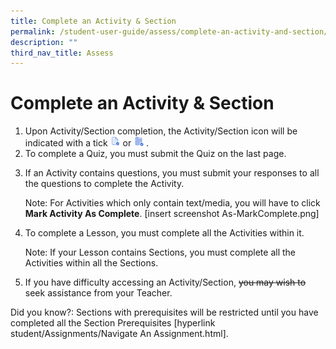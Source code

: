 ```yaml
---
title: Complete an Activity & Section
permalink: /student-user-guide/assess/complete-an-activity-and-section/
description: ""
third_nav_title: Assess
---
```

<h1 id="complete-an-activity-section">Complete an Activity &amp; Section</h1>
<ol>
<li>Upon Activity/Section completion, the Activity/Section icon will be indicated with a tick <img style="width:1rem; display: inline;" src="/images/Icons/ActivityTick.svg"> or <img style="width:1rem; display: inline;" src="/images/Icons/SectionCompleted32.svg"> .</li>
<li>To complete a Quiz, you must submit the Quiz on the last page.</li>
<li><p>If an Activity contains questions, you must submit your responses to all the questions to complete the Activity.</p>
<p> Note: For Activities which only contain text/media, you will have to click <strong>Mark Activity As Complete</strong>. [insert screenshot As-MarkComplete.png]</p>
</li>
<li><p>To complete a Lesson, you must complete all the Activities within it.</p>
<p> Note: If your Lesson contains Sections, you must complete all the Activities within all the Sections.</p>
</li>
<li><p>If you have difficulty accessing an Activity/Section, <del>you may wish to</del> seek assistance from your Teacher.</p>
</li>
</ol>
<p>Did you know?: Sections with prerequisites will be restricted until you have completed all the Section Prerequisites  [hyperlink student/Assignments/Navigate An Assignment.html].</p>